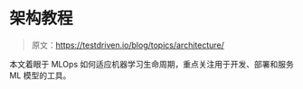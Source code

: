 # 架构教程

> 原文：<https://testdriven.io/blog/topics/architecture/>

本文着眼于 MLOps 如何适应机器学习生命周期，重点关注用于开发、部署和服务 ML 模型的工具。